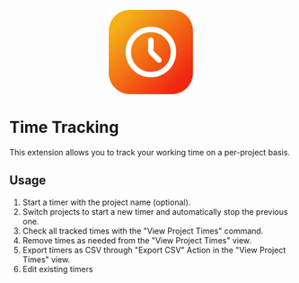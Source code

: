 <p align="center">
    <img src="./assets/extension_icon.png" width="150" height="150" />
</p>

# Time Tracking

This extension allows you to track your working time on a per-project basis.

## Usage

1. Start a timer with the project name (optional).
2. Switch projects to start a new timer and automatically stop the previous one.
3. Check all tracked times with the "View Project Times" command.
4. Remove times as needed from the "View Project Times" view.
5. Export timers as CSV through "Export CSV" Action in the "View Project Times" view.
6. Edit existing timers